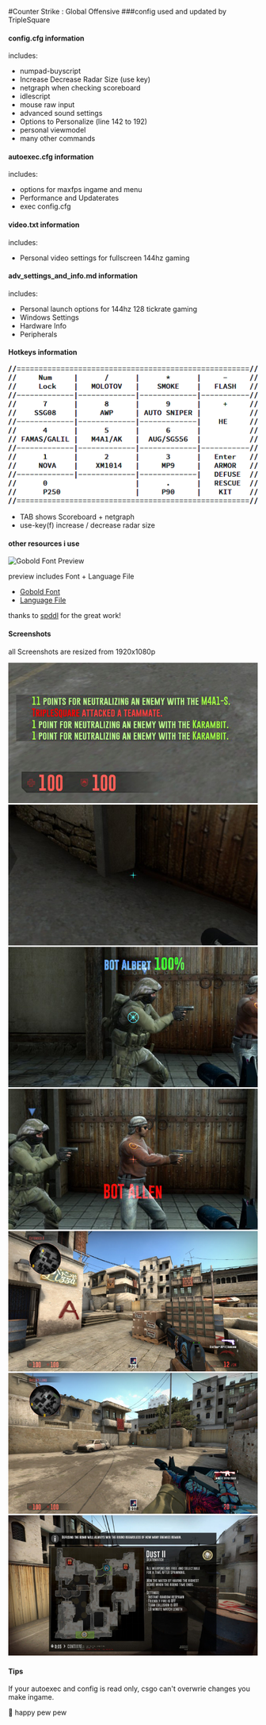 #Counter Strike : Global Offensive
###config used and updated by TripleSquare

#### config.cfg information

includes:
+ numpad-buyscript
+ Increase Decrease Radar Size (use key)
+ netgraph when checking scoreboard
+ idlescript
+ mouse raw input
+ advanced sound settings
+ Options to Personalize (line 142 to 192)
+ personal viewmodel
+ many other commands 


#### autoexec.cfg information

includes:
+ options for maxfps ingame and menu
+ Performance and Updaterates
+ exec config.cfg


#### video.txt information

includes:
+ Personal video settings for fullscreen 144hz gaming


#### adv_settings_and_info.md information

includes:
+ Personal launch options for 144hz 128 tickrate gaming
+ Windows Settings
+ Hardware Info
+ Peripherals  


#### Hotkeys information

![hotkeys](https://raw.githubusercontent.com/TripleSquare/csgo-config/master/screenshots/hotkeys.png)

+ TAB shows Scoreboard + netgraph
+ use-key(f) increase / decrease radar size


#### other resources i use

![Gobold Font Preview](http://fonts.spddl.de/thumbnails/_Gobold.jpg)

preview includes Font + Language File
+ [Gobold Font](http://fonts.spddl.de/#Gobold)
+ [Language File](http://www.spddl.de/csgo_english-txt/csgo_multi-txt)

thanks to [spddl](http://spddl.de/) for the great work!


#### Screenshots

all Screenshots are resized from 1920x1080p

![chat](https://raw.githubusercontent.com/TripleSquare/csgo-config/master/screenshots/chat.jpeg)
![crosshair1](https://raw.githubusercontent.com/TripleSquare/csgo-config/master/screenshots/crosshair1.jpeg)
![crosshair2](https://raw.githubusercontent.com/TripleSquare/csgo-config/master/screenshots/crosshair2.jpeg)
![crosshair3](https://raw.githubusercontent.com/TripleSquare/csgo-config/master/screenshots/crosshair3.jpeg)
![hud_safezonexy_pistolviewmodel](https://raw.githubusercontent.com/TripleSquare/csgo-config/master/screenshots/hud_safezonexy_pistolviewmodel.jpeg)
![hud_safezonexy_rifleviewmodel](https://raw.githubusercontent.com/TripleSquare/csgo-config/master/screenshots/hud_safezonexy_rifleviewmodel.jpeg)
![loadingscreen](https://raw.githubusercontent.com/TripleSquare/csgo-config/master/screenshots/loadingscreen.jpeg)


#### Tips

If your autoexec and config is read only, csgo can't overwrie changes you make ingame.




:gun: happy pew pew 
